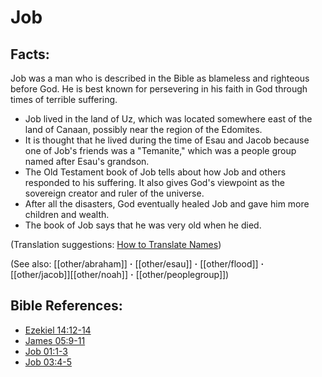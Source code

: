 # Job #

## Facts: ##

Job was a man who is described in the Bible as blameless and righteous before God. He is best known for persevering in his faith in God through times of terrible suffering.

* Job lived in the land of Uz, which was located somewhere east of the land of Canaan, possibly near the region of the Edomites.
* It is thought that he lived during the time of Esau and Jacob because one of Job's friends was a "Temanite," which was a people group named after Esau's grandson.
* The Old Testament book of Job tells about how Job and others responded to his suffering. It also gives God's viewpoint as the sovereign creator and ruler of the universe.
* After all the disasters, God eventually healed Job and gave him more children and wealth.
* The book of Job says that he was very old when he died.

(Translation suggestions: [How to Translate Names](en/ta-vol1/translate/man/translate-names))

(See also: [[other/abraham]] **·** [[other/esau]] **·** [[other/flood]] **·** [[other/jacob]][[other/noah]] **·** [[other/peoplegroup]])

## Bible References: ##

* [Ezekiel 14:12-14](en/tn/ezk/help/14/12)
* [James 05:9-11](en/tn/jas/help/05/09)
* [Job 01:1-3](en/tn/job/help/01/01)
* [Job 03:4-5](en/tn/job/help/03/04)